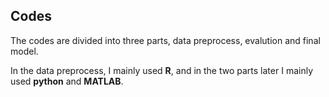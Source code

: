 ## Codes 

The codes are divided into three parts, data preprocess, evalution and final model.

In the data preprocess, I mainly used **R**, and in the two parts later I mainly used
**python** and **MATLAB**.